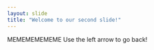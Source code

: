 ```yaml
---
layout: slide
title: "Welcome to our second slide!"
---
```

MEMEMEMEMEME
Use the left arrow to go back!
